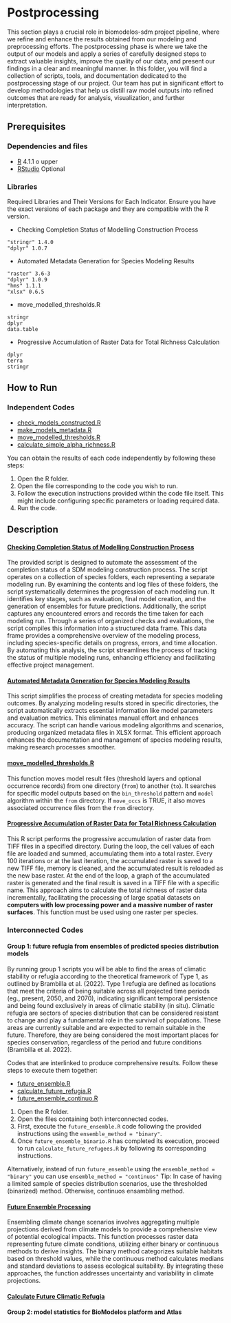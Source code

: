 # Postprocessing

This section plays a crucial role in biomodelos-sdm project pipeline, where we refine and enhance the results obtained from our modeling and preprocessing efforts. The postprocessing phase is where we take the output of our models and apply a series of carefully designed steps to extract valuable insights, improve the quality of our data, and present our findings in a clear and meaningful manner. In this folder, you will find a collection of scripts, tools, and documentation dedicated to the postprocessing stage of our project. Our team has put in significant effort to develop methodologies that help us distill raw model outputs into refined outcomes that are ready for analysis, visualization, and further interpretation.

## Prerequisites

### Dependencies and files

* [R](https://cran.r-project.org/mirrors.html) 4.1.1 o upper
* [RStudio](https://www.rstudio.com/products/rstudio/download/#download) Optional

### Libraries

Required Libraries and Their Versions for Each Indicator. Ensure you have the exact versions of each package and they are compatible with the R version.

- Checking Completion Status of Modelling Construction Process

```
"stringr" 1.4.0
"dplyr" 1.0.7
```
- Automated Metadata Generation for Species Modeling Results

```
"raster" 3.6-3
"dplyr" 1.0.9
"hms" 1.1.1
"xlsx" 0.6.5
```

- move_modelled_thresholds.R

```
stringr
dplyr
data.table
```

- Progressive Accumulation of Raster Data for Total Richness Calculation

```
dplyr
terra
stringr
```

## How to Run

### Independent Codes

 - [check_models_constructed.R](https://github.com/PEM-Humboldt/biomodelos-sdm/blob/master/postprocessing/R/check_models_constructed.R)
 - [make_models_metadata.R](https://github.com/PEM-Humboldt/biomodelos-sdm/blob/master/postprocessing/R/make_models_metadata.R)
 - [move_modelled_thresholds.R](https://github.com/PEM-Humboldt/biomodelos-sdm/blob/master/postprocessing/R/move_modelled_thresholds.R)
 - [calculate_simple_alpha_richness.R](https://github.com/PEM-Humboldt/biomodelos-sdm/blob/master/postprocessing/R/calculate_simple_alpha_richness.R)
 
You can obtain the results of each code independently by following these steps:

1. Open the R folder.
2. Open the file corresponding to the code you wish to run.
3. Follow the execution instructions provided within the code file itself. This might include configuring specific parameters or loading required data.
4. Run the code.

## Description

#### [Checking Completion Status of Modelling Construction Process](https://github.com/PEM-Humboldt/biomodelos-sdm/blob/master/postprocessing/R/check_models_constructed.R)

The provided script is designed to automate the assessment of the completion status of a SDM modeling construction process. The script operates on a collection of species folders, each representing a separate modeling run. By examining the contents and log files of these folders, the script systematically determines the progression of each modeling run. It identifies key stages, such as evaluation, final model creation, and the generation of ensembles for future predictions. Additionally, the script captures any encountered errors and records the time taken for each modeling run. Through a series of organized checks and evaluations, the script compiles this information into a structured data frame. This data frame provides a comprehensive overview of the modeling process, including species-specific details on progress, errors, and time allocation. By automating this analysis, the script streamlines the process of tracking the status of multiple modeling runs, enhancing efficiency and facilitating effective project management.

#### [Automated Metadata Generation for Species Modeling Results](https://github.com/PEM-Humboldt/biomodelos-sdm/blob/master/postprocessing/R/make_models_metadata.R)

This script simplifies the process of creating metadata for species modeling outcomes. By analyzing modeling results stored in specific directories, the script automatically extracts essential information like model parameters and evaluation metrics. This eliminates manual effort and enhances accuracy. The script can handle various modeling algorithms and scenarios, producing organized metadata files in XLSX format. This efficient approach enhances the documentation and management of species modeling results, making research processes smoother.

#### [move_modelled_thresholds.R](https://github.com/PEM-Humboldt/biomodelos-sdm/blob/master/postprocessing/R/calculate_simple_alpha_richness.R)

This function moves model result files (threshold layers and optional occurrence records) from one directory (`from`) to another (`to`). It searches for specific model outputs based on the `bin_threshold` pattern and `model` algorithm within the `from` directory. If `move_occs` is TRUE, it also moves associated occurrence files from the `from` directory.

#### [Progressive Accumulation of Raster Data for Total Richness Calculation](https://github.com/PEM-Humboldt/biomodelos-sdm/blob/master/postprocessing/R/calculate_simple_alpha_richness.R)

This R script performs the progressive accumulation of raster data from TIFF files in a specified directory. During the loop, the cell values of each file are loaded and summed, accumulating them into a total raster. Every 100 iterations or at the last iteration, the accumulated raster is saved to a new TIFF file, memory is cleaned, and the accumulated result is reloaded as the new base raster. At the end of the loop, a graph of the accumulated raster is generated and the final result is saved in a TIFF file with a specific name. This approach aims to calculate the total richness of raster data incrementally, facilitating the processing of large spatial datasets on **computers with low processing power and a massive number of raster surfaces**. This function must be used using one raster per species.

### Interconnected Codes

#### Group 1: future refugia from ensembles of predicted species distribution models 

By running group 1 scripts you will be able to find the areas of climatic stability or refugia according to the theoretical framework of Type 1, as outlined by Brambilla et al. (2022). Type 1 refugia are defined as locations that meet the criteria of being suitable across all projected time periods (eg., present, 2050, and 2070), indicating significant temporal persistence and being found exclusively in areas of climatic stability (in situ). Climatic refugia are sectors of species distribution that can be considered resistant to change and play a fundamental role in the survival of populations. These areas are currently suitable and are expected to remain suitable in the future. Therefore, they are being considered the most important places for species conservation, regardless of the period and future conditions (Brambilla et al. 2022).

Codes that are interlinked to produce comprehensive results. Follow these steps to execute them together:

 - [future_ensemble.R](https://github.com/PEM-Humboldt/biomodelos-sdm/blob/master/postprocessing/R/future_ensemble.R)
 - [calculate_future_refugia.R](https://github.com/PEM-Humboldt/biomodelos-sdm/blob/master/postprocessing/R/calculate_future_refugia.R)
 - [future_ensemble_continuo.R](https://github.com/PEM-Humboldt/biomodelos-sdm/blob/master/postprocessing/R/future_ensemble_continuo.R)

1. Open the R folder.
2. Open the files containing both interconnected codes.
3. First, execute the `future_ensemble.R` code following the provided instructions using the `ensemble_method = "binary"`.
4. Once `future_ensemble_binario.R` has completed its execution, proceed to run `calculate_future_refugees.R` by following its corresponding instructions.

Alternatively, instead of run `future_ensemble` using the `ensemble_method = "binary"` you can use `ensemble_method = "continuos"` Tip: In case of having a limited sample of species distribution scenarios, use the thresholded (binarized) method. Otherwise, continuos ensambling method.

#### [Future Ensemble Processing](https://github.com/PEM-Humboldt/biomodelos-sdm/blob/master/postprocessing/R/future_ensemble.R)

Ensembling climate change scenarios involves aggregating multiple projections derived from climate models to provide a comprehensive view of potential ecological impacts. This function processes raster data representing future climate conditions, utilizing either binary or continuous methods to derive insights. The binary method categorizes suitable habitats based on threshold values, while the continuous method calculates medians and standard deviations to assess ecological suitability. By integrating these approaches, the function addresses uncertainty and variability in climate projections.


#### [Calculate Future Climatic Refugia](https://github.com/PEM-Humboldt/biomodelos-sdm/blob/master/postprocessing/R/calculate_future_refugia.R)

#### Group 2: model statistics for BioModelos platform and Atlas  



